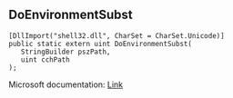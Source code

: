## DoEnvironmentSubst

```
[DllImport("shell32.dll", CharSet = CharSet.Unicode)]
public static extern uint DoEnvironmentSubst(
   StringBuilder pszPath,
   uint cchPath
);
```

Microsoft documentation: [Link](https://learn.microsoft.com/en-us/windows/win32/api/shellapi/nf-shellapi-doenvironmentsubsta)
